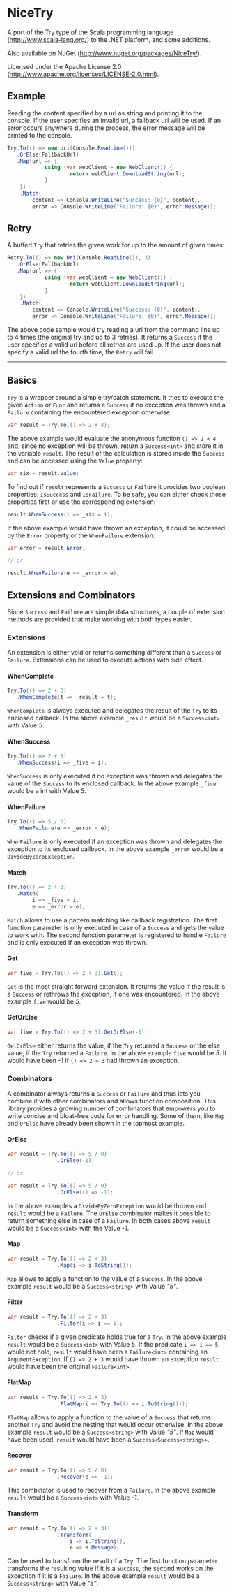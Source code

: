 # NiceTry
A port of the Try type of the Scala programming language (http://www.scala-lang.org/) to the .NET platform, and some additions.

Also available on NuGet (http://www.nuget.org/packages/NiceTry/).

Licensed under the Apache License 2.0 (http://www.apache.org/licenses/LICENSE-2.0.html).

## Example
Reading the content specified by a url as string and printing it to the console. If the user specifies an invalid url, a fallback url will be used.
If an error occurs anywhere during the process, the error message will be printed to the console.

```csharp
Try.To(() => new Uri(Console.ReadLine()))
   .OrElse(FallbackUrl)
   .Map(url => {
   			using (var webClient = new WebClient()) {
   					return webClient.DownloadString(url);
            }
    })
    .Match(
    	content => Console.WriteLine("Success: {0}", content),
        error => Console.WriteLine("Failure: {0}", error.Message));
```

## Retry
A buffed `Try` that retries the given work for up to the amount of given times:

```csharp
Retry.To(() => new Uri(Console.ReadLine()), 3)
   .OrElse(FallbackUrl)
   .Map(url => {
   			using (var webClient = new WebClient()) {
   					return webClient.DownloadString(url);
            }
    })
    .Match(
    	content => Console.WriteLine("Success: {0}", content),
        error => Console.WriteLine("Failure: {0}", error.Message));
```

The above code sample would try reading a url from the command line up to 4 times (the original try and up to 3 retries). It returns a `Success` if the user specifies a valid url before all retries are used up. If the user does not specify a valid url the fourth time, the `Retry` will fail.

------

## Basics
`Try` is a wrapper around a simple try/catch statement. It tries to execute the given `Action` or `Func` and returns a `Success` if no exception was thrown and a `Failure` containing the encountered exception otherwise.

```csharp
var result = Try.To(() => 2 + 4);
```

The above example would evaluate the anonymous function `() => 2 + 4` and, since no exception will be thrown, return a `Success<int>` and store it in the variable `result`. The result of the calculation is stored inside the `Success` and can be accessed using the `Value` property:

```csharp
var six = result.Value;
```

To find out if `result` represents a `Success` or `Failure` it provides two boolean properties: `IsSuccess` and `IsFailure`. To be safe, you can either check those properties first or use the corresponding extension:

```csharp
result.WhenSuccess(i => _six = i);
```

If the above example would have thrown an exception, it could be accessed by the `Error` property or the `WhenFailure` extension:

```csharp
var error = result.Error;

// or

result.WhenFailure(e => _error = e);
```

## Extensions and Combinators
Since `Success` and `Failure` are simple data structures, a couple of extension methods are provided that make working with both types easier.

### Extensions
An extension is either void or returns something different than a `Success` or `Failure`. Extensions can be used to execute actions with side effect.

#### WhenComplete
```csharp
Try.To(() => 2 + 3)
   .WhenComplete(t => _result = t);
```

`WhenComplete` is always executed and delegates the result of the `Try` to its enclosed callback. In the above example `_result` would be a `Success<int>` with Value *5*.

#### WhenSuccess
```csharp
Try.To(() => 2 + 3)
   .WhenSuccess(i => _five = i);
```

`WhenSuccess` is only executed if no exception was thrown and delegates the value of the `Success` to its enclosed callback. In the above example `_five` would be a int with Value *5*.

#### WhenFailure
```csharp
Try.To(() => 5 / 0)
   .WhenFailure(e => _error = e);
```

`WhenFailure` is only executed if an exception was thrown and delegates the exception to its enclosed callback. In the above example `_error` would be a `DivideByZeroException`.

#### Match
```csharp
Try.To(() => 2 + 3)
   .Match(
   		i => _five = i,
   		e => _error = e);
```

`Match` allows to use a pattern matching like callback registration. The first function parameter is only executed in case of a `Success` and gets the value to work with. The second function parameter is registered to handle `Failure` and is only executed if an exception was thrown.

#### Get
```csharp
var five = Try.To(() => 2 + 3).Get();
```

`Get` is the most straight forward extension. It returns the value if the result is a `Success` or rethrows the exception, if one was encountered. In the above example `five` would be *5*.

#### GetOrElse
```csharp
var five = Try.To(() => 2 + 3).GetOrElse(-1);
```

`GetOrElse` either returns the value, if the `Try` returned a `Success` or the else value, if the `Try` returned a `Failure`. In the above example `five` would be *5*. It would have been *-1* if `() => 2 + 3` had thrown an exception.

### Combinators
A combinator always returns a `Success` or `Failure` and thus lets you combine it with other combinators and allows function composition. 
This library provides a growing number of combinators that empowers you to write concise and bloat-free code for error handling. Some of them, like `Map` and `OrElse` have already been shown in the topmost example.

#### OrElse
```csharp
var result = Try.To(() => 5 / 0)
				.OrElse(-1);

// or

var result = Try.To(() => 5 / 0)
				.OrElse(() => -1);
```

In the above examples a `DivideByZeroException` would be thrown and `result` would be a `Failure`. The 
`OrElse` combinator makes it possible to return something else in case of a `Failure`. In both cases above `result` would be a `Success<int>` with the Value *-1*.

#### Map
```csharp
var result = Try.To(() => 2 + 3)
				.Map(i => i.ToString());
```

`Map` allows to apply a function to the value of a `Success`. In the above example `result` would be a `Success<string>` with Value *"5"*.

#### Filter
```csharp
var result = Try.To(() => 2 + 3)
				.Filter(i => i == 5);
```

`Filter` checks if a given predicate holds true for a `Try`. In the above example `result` would be a `Success<int>` with Value *5*. If the predicate `i => i == 5` would not hold, `result` would have been a `Failure<int>` containing an `ArgumentException`. If `() => 2 + 3` would have thrown an exception `result` would have been the original `Failure<int>`.

#### FlatMap
```csharp
var result = Try.To(() => 2 + 3)
                .FlatMap(i => Try.To(() => i.ToString()));
```

`FlatMap` allows to apply a function to the value of a `Success` that returns another `Try` and avoid the nesting that would occur otherwise. In the above example `result` would be a `Success<string>` with Value *"5"*. If `Map` would have been used, `result` would have been a `Success<Success<string>>`.

#### Recover
```csharp
var result = Try.To(() => 5 / 0)
				.Recover(e => -1);
```

This combinator is used to recover from a `Failure`. In the above example `result` would be a `Success<int>` with Value *-1*.

#### Transform
```csharp
var result = Try.To(() => 2 + 3))
				.Transform(
					i => i.ToString(),
					e => e.Message);
```

Can be used to transform the result of a `Try`. The first function parameter transforms the resulting value if it is a `Success`, the second works on the exception if it is a `Failure`. In the above example `result` would be a `Success<string>` with Value *"5"*.